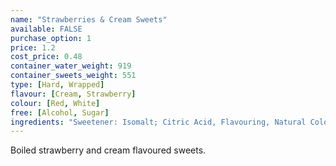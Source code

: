 ```yaml
---
name: "Strawberries & Cream Sweets"
available: FALSE
purchase_option: 1
price: 1.2
cost_price: 0.48
container_water_weight: 919
container_sweets_weight: 551
type: [Hard, Wrapped]
flavour: [Cream, Strawberry]
colour: [Red, White]
free: [Alcohol, Sugar]
ingredients: "Sweetener: Isomalt; Citric Acid, Flavouring, Natural Colour: E162"
---
```

Boiled strawberry and cream flavoured sweets.